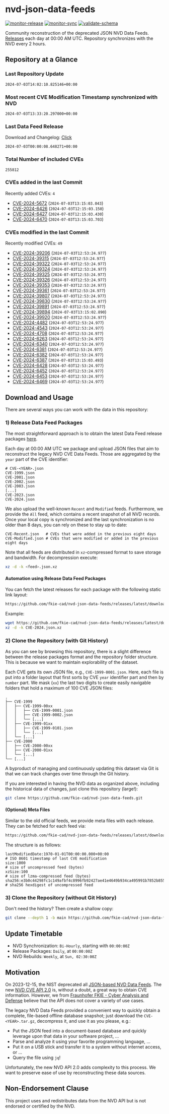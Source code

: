 # nvd-json-data-feeds

[![monitor-release](https://github.com/fkie-cad/nvd-json-data-feeds/actions/workflows/monitor_release.yml/badge.svg)](https://github.com/fkie-cad/nvd-json-data-feeds/actions/workflows/monitor_release.yml)
[![monitor-sync](https://github.com/fkie-cad/nvd-json-data-feeds/actions/workflows/monitor_sync.yml/badge.svg)](https://github.com/fkie-cad/nvd-json-data-feeds/actions/workflows/monitor_sync.yml)
[![validate-schema](https://github.com/fkie-cad/nvd-json-data-feeds/actions/workflows/validate_schema.yml/badge.svg)](https://github.com/fkie-cad/nvd-json-data-feeds/actions/workflows/validate_schema.yml)

Community reconstruction of the deprecated JSON NVD Data Feeds.
[Releases](https://github.com/fkie-cad/nvd-json-data-feeds/releases/latest) each day at 00:00 AM UTC.
Repository synchronizes with the NVD every 2 hours.

## Repository at a Glance

### Last Repository Update

```plain
2024-07-03T14:02:10.825146+00:00
```

### Most recent CVE Modification Timestamp synchronized with NVD

```plain
2024-07-03T13:33:20.297000+00:00
```

### Last Data Feed Release

Download and Changelog: [Click](https://github.com/fkie-cad/nvd-json-data-feeds/releases/latest)

```plain
2024-07-03T00:00:08.648271+00:00
```

### Total Number of included CVEs

```plain
255812
```

### CVEs added in the last Commit

Recently added CVEs: `4`

- [CVE-2024-5672](CVE-2024/CVE-2024-56xx/CVE-2024-5672.json) (`2024-07-03T13:15:03.043`)
- [CVE-2024-6426](CVE-2024/CVE-2024-64xx/CVE-2024-6426.json) (`2024-07-03T12:15:03.150`)
- [CVE-2024-6427](CVE-2024/CVE-2024-64xx/CVE-2024-6427.json) (`2024-07-03T12:15:03.430`)
- [CVE-2024-6470](CVE-2024/CVE-2024-64xx/CVE-2024-6470.json) (`2024-07-03T13:15:03.703`)


### CVEs modified in the last Commit

Recently modified CVEs: `49`

- [CVE-2024-39206](CVE-2024/CVE-2024-392xx/CVE-2024-39206.json) (`2024-07-03T12:53:24.977`)
- [CVE-2024-39315](CVE-2024/CVE-2024-393xx/CVE-2024-39315.json) (`2024-07-03T12:53:24.977`)
- [CVE-2024-39322](CVE-2024/CVE-2024-393xx/CVE-2024-39322.json) (`2024-07-03T12:53:24.977`)
- [CVE-2024-39324](CVE-2024/CVE-2024-393xx/CVE-2024-39324.json) (`2024-07-03T12:53:24.977`)
- [CVE-2024-39325](CVE-2024/CVE-2024-393xx/CVE-2024-39325.json) (`2024-07-03T12:53:24.977`)
- [CVE-2024-39326](CVE-2024/CVE-2024-393xx/CVE-2024-39326.json) (`2024-07-03T12:53:24.977`)
- [CVE-2024-39353](CVE-2024/CVE-2024-393xx/CVE-2024-39353.json) (`2024-07-03T12:53:24.977`)
- [CVE-2024-39361](CVE-2024/CVE-2024-393xx/CVE-2024-39361.json) (`2024-07-03T12:53:24.977`)
- [CVE-2024-39807](CVE-2024/CVE-2024-398xx/CVE-2024-39807.json) (`2024-07-03T12:53:24.977`)
- [CVE-2024-39830](CVE-2024/CVE-2024-398xx/CVE-2024-39830.json) (`2024-07-03T12:53:24.977`)
- [CVE-2024-39891](CVE-2024/CVE-2024-398xx/CVE-2024-39891.json) (`2024-07-03T12:53:24.977`)
- [CVE-2024-39894](CVE-2024/CVE-2024-398xx/CVE-2024-39894.json) (`2024-07-03T13:15:02.890`)
- [CVE-2024-39920](CVE-2024/CVE-2024-399xx/CVE-2024-39920.json) (`2024-07-03T12:53:24.977`)
- [CVE-2024-4482](CVE-2024/CVE-2024-44xx/CVE-2024-4482.json) (`2024-07-03T12:53:24.977`)
- [CVE-2024-4543](CVE-2024/CVE-2024-45xx/CVE-2024-4543.json) (`2024-07-03T12:53:24.977`)
- [CVE-2024-4708](CVE-2024/CVE-2024-47xx/CVE-2024-4708.json) (`2024-07-03T12:53:24.977`)
- [CVE-2024-6263](CVE-2024/CVE-2024-62xx/CVE-2024-6263.json) (`2024-07-03T12:53:24.977`)
- [CVE-2024-6340](CVE-2024/CVE-2024-63xx/CVE-2024-6340.json) (`2024-07-03T12:53:24.977`)
- [CVE-2024-6381](CVE-2024/CVE-2024-63xx/CVE-2024-6381.json) (`2024-07-03T12:53:24.977`)
- [CVE-2024-6382](CVE-2024/CVE-2024-63xx/CVE-2024-6382.json) (`2024-07-03T12:53:24.977`)
- [CVE-2024-6387](CVE-2024/CVE-2024-63xx/CVE-2024-6387.json) (`2024-07-03T13:15:03.493`)
- [CVE-2024-6428](CVE-2024/CVE-2024-64xx/CVE-2024-6428.json) (`2024-07-03T12:53:24.977`)
- [CVE-2024-6452](CVE-2024/CVE-2024-64xx/CVE-2024-6452.json) (`2024-07-03T12:53:24.977`)
- [CVE-2024-6453](CVE-2024/CVE-2024-64xx/CVE-2024-6453.json) (`2024-07-03T12:53:24.977`)
- [CVE-2024-6469](CVE-2024/CVE-2024-64xx/CVE-2024-6469.json) (`2024-07-03T12:53:24.977`)


## Download and Usage

There are several ways you can work with the data in this repository:

### 1) Release Data Feed Packages

The most straightforward approach is to obtain the latest Data Feed release packages [here](https://github.com/fkie-cad/nvd-json-data-feeds/releases/latest).

Each day at 00:00 AM UTC we package and upload JSON files that aim to reconstruct the legacy NVD CVE Data Feeds.
Those are aggregated by the `year` part of the CVE identifier:

```
# CVE-<YEAR>.json
CVE-1999.json
CVE-2001.json
CVE-2002.json
CVE-2003.json
[...]
CVE-2023.json
CVE-2024.json
```

We also upload the well-known `Recent` and `Modified` feeds.
Furthermore, we provide the `All` feed, which contains a recent snapshot of all NVD records.
Once your local copy is synchronized and the last synchronization is no older than 8 days, you can rely on these to stay up to date:

```plain
CVE-Recent.json   # CVEs that were added in the previous eight days
CVE-Modified.json # CVEs that were modified or added in the previous eight days
```

Note that all feeds are distributed in `xz`-compressed format to save storage and bandwidth.
For decompression execute:

```sh
xz -d -k <feed>.json.xz
```

#### Automation using Release Data Feed Packages

You can fetch the latest releases for each package with the following static link layout:

```sh
https://github.com/fkie-cad/nvd-json-data-feeds/releases/latest/download/CVE-<YEAR>.json.xz
```

Example:

```sh
wget https://github.com/fkie-cad/nvd-json-data-feeds/releases/latest/download/CVE-2024.json.xz
xz -d -k CVE-2024.json.xz
```

### 2) Clone the Repository (with Git History)

As you can see by browsing this repository, there is a slight difference between the release packages format and the repository folder structure.
This is because we want to maintain explorability of the dataset.

Each CVE gets its own JSON file, e.g., `CVE-1999-0001.json`.
Here, each file is put into a folder layout that first sorts by CVE `year` identifier part and then by `number` part.
We mask (`xx`) the last two digits to create easily navigable folders that hold a maximum of 100 CVE JSON files:

```plain
.
├── CVE-1999
│   ├── CVE-1999-00xx
│   │   ├── CVE-1999-0001.json
│   │   ├── CVE-1999-0002.json
│   │   └── [...]
│   ├── CVE-1999-01xx
│   │   ├── CVE-1999-0101.json
│   │   └── [...]
│   └── [...]
├── CVE-2000
│   ├── CVE-2000-00xx
│   ├── CVE-2000-01xx
│   └── [...]
└── [...]
```

A byproduct of managing and continuously updating this dataset via Git is that we can track changes over time through the Git history.

If you are interested in having the NVD data as organized above, including the historical data of changes, just clone this repository (large!):

```sh
git clone https://github.com/fkie-cad/nvd-json-data-feeds.git
```

#### (Optional) Meta Files

Similar to the old official feeds, we provide meta files with each release. They can be fetched for each feed via:

```sh
https://github.com/fkie-cad/nvd-json-data-feeds/releases/latest/download/CVE-<YEAR>.meta
```

The structure is as follows:

```plain
lastModifiedDate:1970-01-01T00:00:00.000+00:00                          # ISO 8601 timestamp of last CVE modification
size:1000                                                               # size of uncompressed feed (bytes)
xzSize:100                                                              # size of lzma-compressed feed (bytes)
sha256:e3b0c44298fc1c149afbf4c8996fb92427ae41e4649b934ca495991b7852b855 # sha256 hexdigest of uncompressed feed
```

### 3) Clone the Repository (without Git History)

Don't need the history? Then create a shallow copy:

```sh
git clone --depth 1 -b main https://github.com/fkie-cad/nvd-json-data-feeds.git
```


## Update Timetable

* NVD Synchronization: `Bi-Hourly`, starting with `00:00:00Z`
* Release Packages: `Daily`, at `00:00:00Z`
* NVD Rebuilds: `Weekly`, at `Sun, 02:30:00Z`


## Motivation

On 2023-12-15, the NIST deprecated all [JSON-based NVD Data Feeds](https://nvd.nist.gov/vuln/data-feeds#divRetirementBanner-1).
The new [NVD CVE API 2.0](https://nvd.nist.gov/developers/vulnerabilities) is, without a doubt, a great way to obtain CVE information.
However, we from [Fraunhofer FKIE - Cyber Analysis and Defense](https://www.fkie.fraunhofer.de/en/departments/cad.html) believe that the API does not cover a variety of use cases.

The legacy NVD Data Feeds provided a convenient way to quickly obtain a complete, file-based offline database snapshot; just download the `CVE-<YEAR>.tar.gz`, decompress it, and use it as you please, e.g.:

- Put the JSON feed into a document-based database and quickly leverage upon that data in your software project, ...
- Parse and analyze it using your favorite programming language, ...
- Put it on a USB stick and transfer it to a system without internet access, or ...
- Query the file using `jq`!

Unfortunately, the new NVD API 2.0 adds complexity to this process.
We want to preserve ease of use by reconstructing these data sources.

## Non-Endorsement Clause

This project uses and redistributes data from the NVD API but is not endorsed or certified by the NVD.